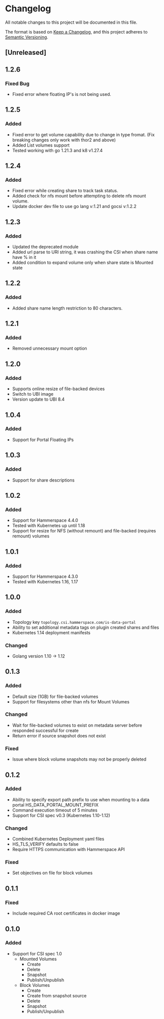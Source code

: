 # Changelog
All notable changes to this project will be documented in this file.

The format is based on [Keep a Changelog](https://keepachangelog.com/en/1.0.0/),
and this project adheres to [Semantic Versioning](https://semver.org/spec/v2.0.0.html).


## [Unreleased]
## 1.2.6
### Fixed Bug
- Fixed error where floating IP's is not being used. 

## 1.2.5
### Added
- Fixed error to get volume capability due to change in type fromat. (Fix breaking changes only work with thor2 and above)
- Added List volumes support
- Tested working with go 1.21.3 and k8 v1.27.4

## 1.2.4
### Added
- Fixed error while creating share to track task status.
- Added check for nfs mount before attempting to delete nfs mount volume.
- Update docker dev file to use go lang v:1.21 and gocsi v:1.2.2 

## 1.2.3
### Added
- Updated the deprecated module
- Added url parse to URI string, it was crashing the CSI when share name have % in it
- Added condition to expand volume only when share state is Mounted state 

## 1.2.2
### Added
- Added share name length restriction to 80 characters.
## 1.2.1
### Added
- Removed unnecessary mount option

## 1.2.0
### Added
- Supports online resize of file-backed devices
- Switch to UBI image
- Version update to UBI 8.4

## 1.0.4
### Added
- Support for Portal Floating IPs

## 1.0.3
### Added
- Support for share descriptions

## 1.0.2
### Added
- Support for Hammerspace 4.4.0
- Tested with Kubernetes up until 1.18
- Support for resize for NFS (without remount) and file-backed (requires remount) volumes

## 1.0.1
### Added
- Support for Hammerspace 4.3.0
- Tested with Kubernetes 1.16, 1.17

## 1.0.0
### Added
- Topology key ``topology.csi.hammerspace.com/is-data-portal``
- Ability to set additional metadata tags on plugin created shares and files
- Kubernetes 1.14 deployment manifests

### Changed
- Golang version 1.10 -> 1.12

## 0.1.3
### Added
- Default size (1GB) for file-backed volumes
- Support for filesystems other than nfs for Mount Volumes

### Changed
- Wait for file-backed volumes to exist on metadata server before responded successful for create
- Return error if source snapshot does not exist

### Fixed
- Issue where block volume snapshots may not be properly deleted

## 0.1.2
### Added
- Ability to specify export path prefix to use when mounting to a data portal HS_DATA_PORTAL_MOUNT_PREFIX
- Command execution timeout of 5 minutes
- Support for CSI spec v0.3 (Kubernetes 1.10-1.12)

### Changed
- Combined Kubernetes Deployment yaml files
- HS_TLS_VERIFY defaults to false
- Require HTTPS communication with Hammerspace API

### Fixed
- Set objectives on file for block volumes

## 0.1.1
### Fixed
- Include required CA root certificates in docker image

## 0.1.0
### Added
- Support for CSI spec 1.0
  - Mounted Volumes
    - Create
    - Delete
    - Snapshot
    - Publish/Unpublish
  - Block Volumes
      - Create
      - Create from snapshot source
      - Delete
      - Snapshot
      - Publish/Unpublish
